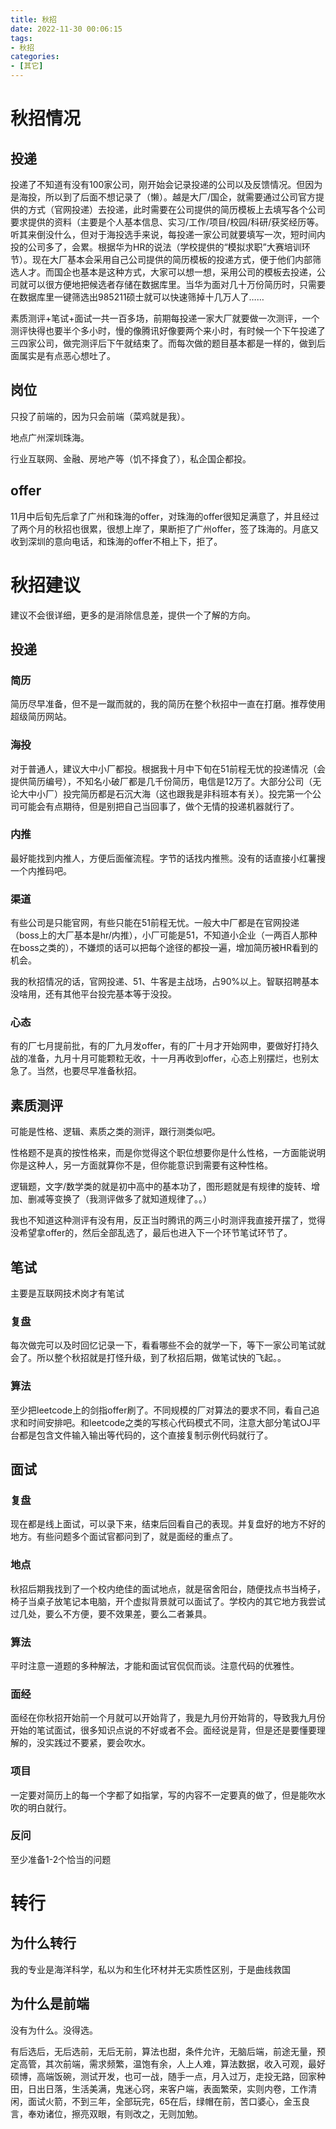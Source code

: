 ```yaml
---
title: 秋招
date: 2022-11-30 00:06:15
tags:
- 秋招
categories:
- [其它]
---
```


# 秋招情况

## 投递

投递了不知道有没有100家公司，刚开始会记录投递的公司以及反馈情况。但因为是海投，所以到了后面不想记录了（懒）。越是大厂/国企，就需要通过公司官方提供的方式（官网投递）去投递，此时需要在公司提供的简历模板上去填写各个公司要求提供的资料（主要是个人基本信息、实习/工作/项目/校园/科研/获奖经历等。听其来倒没什么，但对于海投选手来说，每投递一家公司就要填写一次，短时间内投的公司多了，会累。根据华为HR的说法（学校提供的“模拟求职”大赛培训环节）。现在大厂基本会采用自己公司提供的简历模板的投递方式，便于他们内部筛选人才。而国企也基本是这种方式，大家可以想一想，采用公司的模板去投递，公司就可以很方便地把候选者存储在数据库里。当华为面对几十万份简历时，只需要在数据库里一键筛选出985211硕士就可以快速筛掉十几万人了……

素质测评+笔试+面试一共一百多场，前期每投递一家大厂就要做一次测评，一个测评快得也要半个多小时，慢的像腾讯好像要两个来小时，有时候一个下午投递了三四家公司，做完测评后下午就结束了。而每次做的题目基本都是一样的，做到后面属实是有点恶心想吐了。

## 岗位

只投了前端的，因为只会前端（菜鸡就是我）。

地点广州深圳珠海。

行业互联网、金融、房地产等（饥不择食了），私企国企都投。

## offer

11月中后旬先后拿了广州和珠海的offer，对珠海的offer很知足满意了，并且经过了两个月的秋招也很累，很想上岸了，果断拒了广州offer，签了珠海的。月底又收到深圳的意向电话，和珠海的offer不相上下，拒了。

# 秋招建议

建议不会很详细，更多的是消除信息差，提供一个了解的方向。

## 投递

### 简历

简历尽早准备，但不是一蹴而就的，我的简历在整个秋招中一直在打磨。推荐使用超级简历网站。

### 海投

对于普通人，建议大中小厂都投。根据我十月中下旬在51前程无忧的投递情况（会提供简历编号），不知名小破厂都是几千份简历，电信是12万了。大部分公司（无论大中小厂）投完简历都是石沉大海（这也跟我是非科班本有关）。投完第一个公司可能会有点期待，但是别把自己当回事了，做个无情的投递机器就行了。

### 内推

最好能找到内推人，方便后面催流程。字节的话找内推熊。没有的话直接小红薯搜一个内推码吧。

### 渠道

有些公司是只能官网，有些只能在51前程无忧。一般大中厂都是在官网投递（boss上的大厂基本是hr/内推），小厂可能是51，不知道小企业（一两百人那种在boss之类的），不嫌烦的话可以把每个途径的都投一遍，增加简历被HR看到的机会。

我的秋招情况的话，官网投递、51、牛客是主战场，占90%以上。智联招聘基本没啥用，还有其他平台投完基本等于没投。

### 心态

有的厂七月提前批，有的厂九月发offer，有的厂十月才开始网申，要做好打持久战的准备，九月十月可能颗粒无收，十一月再收到offer，心态上别摆烂，也别太急了。当然，也要尽早准备秋招。

## 素质测评

可能是性格、逻辑、素质之类的测评，跟行测类似吧。

性格题不是真的按性格来，而是你觉得这个职位想要你是什么性格，一方面能说明你是这种人，另一方面就算你不是，但你能意识到需要有这种性格。

逻辑题，文字/数学类的就是初中高中的基本功了，图形题就是有规律的旋转、增加、删减等变换了（我测评做多了就知道规律了。。）

我也不知道这种测评有没有用，反正当时腾讯的两三小时测评我直接开摆了，觉得没希望拿offer的，然后全部乱选了，最后也进入下一个环节笔试环节了。

## 笔试

主要是互联网技术岗才有笔试

### 复盘

每次做完可以及时回忆记录一下，看看哪些不会的就学一下，等下一家公司笔试就会了。所以整个秋招就是打怪升级，到了秋招后期，做笔试快的飞起。。

### 算法

至少把leetcode上的剑指offer刷了。不同规模的厂对算法的要求不同，看自己追求和时间安排吧。和leetcode之类的写核心代码模式不同，注意大部分笔试OJ平台都是包含文件输入输出等代码的，这个直接复制示例代码就行了。

## 面试

### 复盘

现在都是线上面试，可以录下来，结束后回看自己的表现。并复盘好的地方不好的地方。有些问题多个面试官都问到了，就是面经的重点了。

### 地点

秋招后期我找到了一个校内绝佳的面试地点，就是宿舍阳台，随便找点书当椅子，椅子当桌子放笔记本电脑，开个虚拟背景就可以面试了。学校内的其它地方我尝试过几处，要么不方便，要不效果差，要么二者兼具。

### 算法

平时注意一道题的多种解法，才能和面试官侃侃而谈。注意代码的优雅性。

### 面经

面经在你秋招开始前一个月就可以开始背了，我是九月份开始背的，导致我九月份开始的笔试面试，很多知识点说的不好或者不会。面经说是背，但是还是要懂要理解的，没实践过不要紧，要会吹水。

### 项目

一定要对简历上的每一个字都了如指掌，写的内容不一定要真的做了，但是能吹水吹的明白就行。

### 反问

至少准备1-2个恰当的问题

# 转行

## 为什么转行

我的专业是海洋科学，私以为和生化环材并无实质性区别，于是曲线救国

## 为什么是前端

没有为什么。没得选。

有后选后，无后选前，无后无前，算法也甜，条件允许，无脑后端，前途无量，预定高管，其次前端，需求频繁，温饱有余，人上人难，算法数据，收入可观，最好硕博，高端饭碗，测试开发，也可一战，随手一点，月入过万，走投无路，回家种田，日出日落，生活美满，鬼迷心窍，来客户端，表面繁荣，实则内卷，工作清闲，面试火箭，不到三年，全部玩完，65在后，绿帽在前，苦口婆心，金玉良言，奉劝诸位，擦亮双眼，有则改之，无则加勉。


